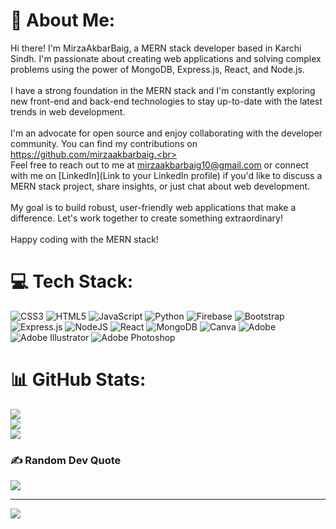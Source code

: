 # 💫 About Me:
 Hi there! I'm MirzaAkbarBaig, a MERN stack developer based in Karchi Sindh. I'm passionate about creating web applications and solving complex problems using the power of MongoDB, Express.js, React, and Node.js.<br><br> I have a strong foundation in the MERN stack and I'm constantly exploring new front-end and back-end technologies to stay up-to-date with the latest trends in web development.<br><br> I'm an advocate for open source and enjoy collaborating with the developer community. You can find my contributions on https://github.com/mirzaakbarbaig.<br><br> Feel free to reach out to me at mirzaakbarbaig10@gmail.com or connect with me on [LinkedIn](Link to your LinkedIn profile) if you'd like to discuss a MERN stack project, share insights, or just chat about web development.<br><br>My goal is to build robust, user-friendly web applications that make a difference. Let's work together to create something extraordinary!<br><br>Happy coding with the MERN stack! <br>


# 💻 Tech Stack:
![CSS3](https://img.shields.io/badge/css3-%231572B6.svg?style=for-the-badge&logo=css3&logoColor=white) ![HTML5](https://img.shields.io/badge/html5-%23E34F26.svg?style=for-the-badge&logo=html5&logoColor=white) ![JavaScript](https://img.shields.io/badge/javascript-%23323330.svg?style=for-the-badge&logo=javascript&logoColor=%23F7DF1E) ![Python](https://img.shields.io/badge/python-3670A0?style=for-the-badge&logo=python&logoColor=ffdd54) ![Firebase](https://img.shields.io/badge/firebase-%23039BE5.svg?style=for-the-badge&logo=firebase) ![Bootstrap](https://img.shields.io/badge/bootstrap-%238511FA.svg?style=for-the-badge&logo=bootstrap&logoColor=white) ![Express.js](https://img.shields.io/badge/express.js-%23404d59.svg?style=for-the-badge&logo=express&logoColor=%2361DAFB) ![NodeJS](https://img.shields.io/badge/node.js-6DA55F?style=for-the-badge&logo=node.js&logoColor=white) ![React](https://img.shields.io/badge/react-%2320232a.svg?style=for-the-badge&logo=react&logoColor=%2361DAFB) ![MongoDB](https://img.shields.io/badge/MongoDB-%234ea94b.svg?style=for-the-badge&logo=mongodb&logoColor=white) ![Canva](https://img.shields.io/badge/Canva-%2300C4CC.svg?style=for-the-badge&logo=Canva&logoColor=white) ![Adobe](https://img.shields.io/badge/adobe-%23FF0000.svg?style=for-the-badge&logo=adobe&logoColor=white) ![Adobe Illustrator](https://img.shields.io/badge/adobe%20illustrator-%23FF9A00.svg?style=for-the-badge&logo=adobe%20illustrator&logoColor=white) ![Adobe Photoshop](https://img.shields.io/badge/adobe%20photoshop-%2331A8FF.svg?style=for-the-badge&logo=adobe%20photoshop&logoColor=white)
# 📊 GitHub Stats:
![](https://github-readme-stats.vercel.app/api?username=mirzaakbarbaig&theme=nightowl&hide_border=true&include_all_commits=false&count_private=true)<br/>
![](https://github-readme-streak-stats.herokuapp.com/?user=mirzaakbarbaig&theme=nightowl&hide_border=true)<br/>
![](https://github-readme-stats.vercel.app/api/top-langs/?username=mirzaakbarbaig&theme=nightowl&hide_border=true&include_all_commits=false&count_private=true&layout=compact)

### ✍️ Random Dev Quote
![](https://quotes-github-readme.vercel.app/api?type=horizontal&theme=radical)

---
[![](https://visitcount.itsvg.in/api?id=mirzaakbarbaig&icon=5&color=8)](https://visitcount.itsvg.in)

<!-- Proudly created with GPRM ( https://gprm.itsvg.in ) -->
